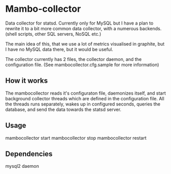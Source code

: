 Mambo-collector
===============

Data collector for statsd.
Currently only for MySQL but I have a plan to rewrite it to a bit more common data collector, with a numerous backends. (shell scripts, other SQL servers, NoSQL etc.)

The main idea of this, that we use a lot of metrics visualised in graphite, but I have no MySQL data there, but it would be useful.

The collector currently has 2 files, the collector daemon, and the configuration file. (See mambocollector.cfg.sample for more information)

How it works
------------

The mambocollector reads it's configuraton file, daemonizes itself, and start background collector threads which are defined in the configuration file. All the threads runs separately, wakes up in configured seconds, queries the database, and send the data towards the statsd server.

Usage
-----

mambocollector start
mambocollector stop
mambocollector restart

Dependencies
------------

mysql2
daemon
